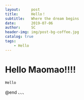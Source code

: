 ```yaml
---
layout:     post
title:      Hello！
subtitle:   Where the dream begins
date:       2019-07-06
author:     SC
header-img: img/post-bg-coffee.jpg
catalog: true
tags:
    - Hello
---
```


# Hello Maomao!!!!
    Hello 
@end
、、、


